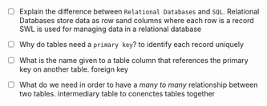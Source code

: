 - [ ] Explain the difference between `Relational Databases` and `SQL`.
        Relational Databases store data as row sand columns where each row is a record
        SWL is used for managing data in a relational database

- [ ] Why do tables need a `primary key`?
    to identify each record uniquely

- [ ] What is the name given to a table column that references the primary key on another table.
    foreign key

- [ ] What do we need in order to have a _many to many_ relationship between two tables.
        intermediary table to conenctes tables together
